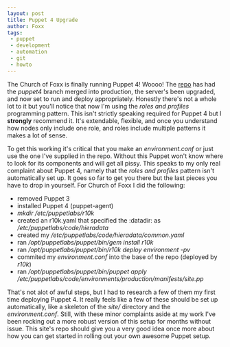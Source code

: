 ```yaml
---
layout: post
title: Puppet 4 Upgrade
author: Foxx
tags:
 - puppet
 - development
 - automation
 - git
 - howto
---
```

The Church of Foxx is finally running Puppet 4!  Woooo!  The [repo](https://github.com/frozenfoxx/puppet-churchoffoxx) has had the *puppet4* branch merged into production, the server's been upgraded, and now set to run and deploy appropriately.  Honestly there's not a whole lot to it but you'll notice that now I'm using the *roles and profiles* programming pattern.  This isn't strictly speaking required for Puppet 4 but I __strongly__ recommend it.  It's extendable, flexible, and once you understand how nodes only include one role, and roles include multiple patterns it makes a lot of sense.

To get this working it's critical that you make an *environment.conf* or just use the one I've supplied in the repo.  Without this Puppet won't know where to look for its components and will get all pissy.  This speaks to my only real complaint about Puppet 4, namely that the *roles and profiles* pattern isn't automatically set up.  It goes so far to get you there but the last pieces you have to drop in yourself.  For Church of Foxx I did the following:

- removed Puppet 3
- installed Puppet 4 (puppet-agent)
- *mkdir /etc/puppetlabs/r10k*
- created an r10k.yaml that specified the :datadir: as */etc/puppetlabs/code/hieradata*
- created my */etc/puppetlabs/code/hieradata/common.yaml*
- ran */opt/puppetlabs/puppet/bin/gem install r10k*
- ran */opt/puppetlabs/puppet/bin/r10k deploy environment -pv*
- commited my *environment.conf* into the base of the repo (deployed by *r10k*)
- ran */opt/puppetlabs/puppet/bin/puppet apply /etc/puppetlabs/code/environments/production/manifests/site.pp*

That's not alot of awful steps, but I had to research a few of them my first time deploying Puppet 4.  It really feels like a few of these should be set up automatically, like a skeleton of the *site/* directory and the *environment.conf*. Still, with these minor complaints aside at my work I've been rocking out a more robust version of this setup for months without issue.  This site's repo should give you a very good idea once more about how you can get started in rolling out your own awesome Puppet setup.
